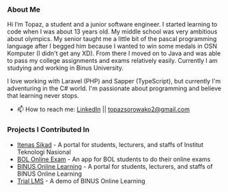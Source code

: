 ### About Me
Hi I’m Topaz, a student and a junior software engineer. I started learning to code when I was about 13 years old. My middle school was very ambitious about olympics. My senior taught me a little bit of the pascal programming language after I begged him because I wanted to win some medals in OSN Komputer (I didn't get any XD). From there I moved on to Java and was able to pass my college assignments and exams relatively easily. Currently I am studying and working in Binus University.

I love working with Laravel (PHP) and Sapper (TypeScript), but currently I'm adventuring in the C# world. I'm passionate about programming and believe that learning never stops.

- 📫 How to reach me: [LinkedIn](https://www.linkedin.com/in/topazrn) || topazsorowako2@gmail.com

### Projects I Contributed In

- [Itenas Sikad](https://sikad.itenas.ac.id/operator/MNT000) - A portal for students, lecturers, and staffs of Institut Teknologi Nasional 
- [BOL Online Exam](https://onlineexam.apps.binus.ac.id) - An app for BOL students to do their online exams
- [BINUS Online Learning](https://ol.binus.ac.id) - A portal for students, lecturers, and staffs of BINUS Online Learning
- [Trial LMS](https://onlinetrial.binus.ac.id) - A demo of BINUS Online Learning
<!-- 
### GitHub stats

[![topazrn's GitHub stats](https://github-readme-stats.vercel.app/api?username=topazrn&count_private=true&show_icons=true&theme=tokyonight)](https://github.com/topazrn) -->
